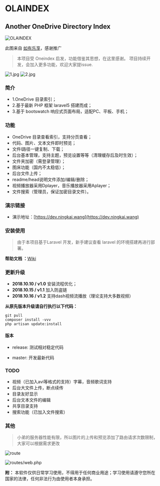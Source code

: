 OLAINDEX
===

## Another OneDrive Directory Index

![OLAINDEX](https://i.loli.net/2018/10/11/5bbf40831f294.jpg)



此图来自 [如有乐享](https://51.ruyo.net/)，感谢推广

> 本项目受 Oneindex 启发，功能借鉴其思想，在这里感谢。 项目持续开发，会加入更多功能，欢迎大家提issue.


![1.jpg](https://image.ningkai.wang/item/origin/view/01HS36VAGA2Q2RP3ZSKVGYAZW2IMBBTB3N)
![2.jpg](https://image.ningkai.wang/item/origin/view/01HS36VADJ5MEMI6RGVVCJ3SJBBKRWOSRS)

### 简介

- 1.OneDrive 目录索引；
- 2.基于最新 PHP 框架 laravel5 搭建而成；
- 3.基于 bootswatch 响应式页面布局，适配PC、平板、手机；

### 功能
- OneDrive 目录查看索引，支持分页查看；
- 代码、图片、文本文件即时预览；
- 文件l路径一键复制、下载；
- 后台基本管理，支持主题，预览设置等等（清理缓存后及时生效）；
- 文件夹加密（需登录管理）；
- 图床功能（国内不太稳低）；
- 后台文件上传；
- readme/head说明文件添加/编辑/删除；
- 视频播放器采用Dplayer，音乐播放器采用Aplayer；
- 文件搜索（管理员，保证加密目录文件）。

### 演示链接

- 演示地址：[https://dev.ningkai.wang](https://dev.ningkai.wang)

### 安装使用

> 由于本项目基于Laravel 开发，新手建议查看 laravel 的环境搭建再进行部署。

**帮助文档 ：**[Wiki](https://github.com/WangNingkai/OLAINDEX/wiki)

### 更新升级

- **2018.10.10 / v1.0**
安装流程优化；
- **2018.10.15 / v1.1**
加入防盗链
- **2018.10.16 / v1.2**
支持dash视频流播放（理论支持大多数视频）

**从原先版本升级请自行执行以下代码：**

```
git pull
composer install -vvv
php artisan update:install
```


#### 版本

- release: 测试相对稳定代码

- master: 开发最新代码

### TODO

- 视频（已加入avi等格式的支持）字幕，音频歌词支持
- 后台大文件上传，断点续传
- 目录友好显示
- 后台文本文件的编辑
- 共享目录支持
- 搜索功能（已加入文件搜索）

### 其他 

> 小弟的服务器性能有限，所以图片的上传和预览添加了路由请求次数限制，大家可以根据需求更改

![route](https://image.ningkai.wang/item/origin/view/01HS36VADQV35WPMQ3AFHZ25AUTVCJIEVN)

![routes/web.php](https://image.ningkai.wang/item/origin/view/01HS36VAARRNW3WPF6LJDYNYCE5CSPRDCP)


**附：** 本软件仅供日常学习使用，不得用于任何商业用途；学习使用请遵守您所在国家的法律，任何非法行为由使用者本身承担。

